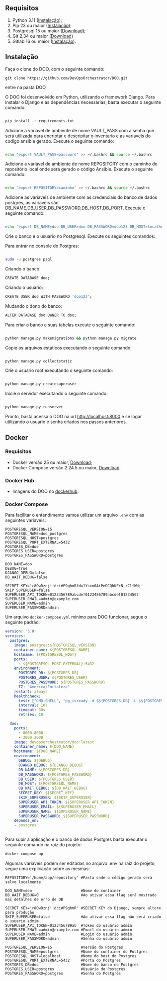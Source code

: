 ## Requisitos

1) Python 3.11 ([Instalação](https://docs.python.org/3/using/index.html));
2) Pip 23 ou maior ([Instalação](https://pip.pypa.io/en/stable/installation/));
3) Postgresql 15 ou maior ([Download](https://www.postgresql.org/download/));
4) Git 2.34 ou maior ([Download](https://git-scm.com/downloads))
5) Gitlab 16 ou maior ([Instalação](https://about.gitlab.com/install/)).

## Instalação
Faça o clone do DOO, com o seguinte comando:

```shel
git clone https://github.com/DevOpsOrchestrator/DOO.git
```
entre na pasta DOO,

O DOO foi desenvolvido em Python, utilizando o framework Django. Para instalar o Django e as dependências necessárias, basta executar o seguinte comando:

```bash

pip install -r requirements.txt

```
Adicione a variavel de ambiente de nome VAULT_PASS com a senha que será utilizada para encriptar e descripitar o inventario e as variaveis do codigo ansible gerado. 
Execute o seguinte comando:

```bash

echo "export VAULT_PASS=password" >> ~/.bashrc && source ~/.bashrc

```
Adicione a variável de ambiente de nome REPOSITORY com o caminho do repositório local onde será gerado o código Ansible. Execute o seguinte comando:

```bash

echo "export REPOSITORY=caminho" >> ~/.bashrc && source ~/.bashrc

```

Adicione as variaveis de ambiente com as credenciais do banco de dados postgres, as variaveis são DB_NAME,DB_USER,DB_PASSWORD,DB_HOST,DB_PORT. Execute o seguinte comando:

```bash

echo 'export DB_NAME=doo DB_USER=doo DB_PASSWORD=doo123 DB_HOST=localhost DB_PORT=5432' >> ~/.bashrc && source ~/.bashrc
```

Crie o banco e o usuario no Postgresql. Execute os seguintes comandos:

Para entrar no console do Postgres:

```bash

sudo -u postgres psql

```
Criando o banco:
```bash
CREATE DATABASE doo;
```
Criando o usuario:
```bash
CREATE USER doo WITH PASSWORD 'doo123';
```
Mudando o dono do banco:
```bash
ALTER DATABASE doo OWNER TO doo;
```

Para criar o banco e suas tabelas execute o seguinte comando:

```bash

python manage.py makemigrations && python manage.py migrate

```
Copie os arquivos estaticos executando o seguinte comando:

```bash

python manage.py collectstatic

```
Crie o usuario root executando o seguinte comando:

```bash

python manage.py createsuperuser

```
Inicie o servidor executando o seguinte comando:

```bash

python manage.py runserver

```

Pronto, basta acessa o DOO na url [http://localhost:8000](http://localhost:8000) e se logar utilizando o usuario e senha criados nos passos anteriores.


## Docker

### Requisitos
* Docker versão 25 ou maior, [Download](https://docs.docker.com/get-docker/);
* Docker Compose versão 2.24.5 ou maior, [Download](https://docs.docker.com/compose/install/).

### Docker Hub
* Imagens do DOO no [dockerhub](https://hub.docker.com/r/devopsorchestrator/doo/tags).

### Docker Compose
Para facilitar o entendimento vamos utilizar um arquivo `.env` com as seguintes variaveis:
```Dotenv
POSTGRESQL_VERSION=15
POSTGRESQL_NAME=doo_postgres
POSTGRESQL_HOST=postgres
POSTGRESQL_PORT_EXTERNAL=5432
POSTGRES_DB=doo
POSTGRES_USER=postgres
POSTGRES_PASSWORD=postgres

DOO_NAME=doo
DEBUG=true
DJANGO_DEBUG=false
DB_WAIT_DEBUG=false

SECRET_KEY='r8OwDznj!!dci#P9ghmRfdu1Ysxm0AiPeDCQhKE+N_rClfWNj'
SKIP_SUPERUSER=false
SUPERUSER_API_TOKEN=0123456789abcdef0123456789abcdef01234567
SUPERUSER_EMAIL=admin@example.com
SUPERUSER_NAME=admin
SUPERUSER_PASSWORD=admin
```

Um arquivo `docker-compose.yml` minimo para DOO funcionar, segue o seguinte padrão:

```yaml
version: '3.8'
services:
  postgres:
    image: postgres:${POSTGRESQL_VERSION}
    container_name: ${POSTGRESQL_NAME}
    hostname: ${POSTGRESQL_HOST}
    ports:
      - ${POSTGRESQL_PORT_EXTERNAL}:5432
    environment:
      POSTGRES_DB: ${POSTGRES_DB}
      POSTGRES_USER: ${POSTGRES_USER}
      POSTGRES_PASSWORD: ${POSTGRES_PASSWORD}
      TZ: "America/Fortaleza"
    restart: always
    healthcheck:
      test: ["CMD-SHELL", "pg_isready -d $${POSTGRES_DB} -U $${POSTGRES_USER}"]
      interval: 10s
      timeout: 30s
      retries: 10

  doo:
    ports:
      - 8000:8000
      - 3000:3000
    image: devopsorchestrator/doo:latest
    container_name: ${DOO_NAME}
    hostname: ${DOO_NAME}
    environment:
      DEBUG: ${DEBUG}
      DJANGO_DEBUG: ${DJANGO_DEBUG}
      DB_NAME: ${POSTGRES_DB}
      DB_PASSWORD: ${POSTGRES_PASSWORD}
      DB_USER: ${POSTGRES_USER}
      DB_HOST: ${POSTGRESQL_NAME}
      DB_WAIT_DEBUG: ${DB_WAIT_DEBUG}
      SECRET_KEY: ${SECRET_KEY}
      SKIP_SUPERUSER: ${SKIP_SUPERUSER}
      SUPERUSER_API_TOKEN: ${SUPERUSER_API_TOKEN}
      SUPERUSER_EMAIL: ${SUPERUSER_EMAIL}
      SUPERUSER_NAME: ${SUPERUSER_NAME}
      SUPERUSER_PASSWORD: ${SUPERUSER_PASSWORD}
    depends_on:
    - postgres
    
```

Para subir a aplicação e o banco de dados Postgres basta executar o seguinte comando na raiz do projeto:

```bash
docker compose up
```
Algumas variaveis podem ser editadas no arquivo .env na raiz do projeto, segue uma explicação sobre as mesmas:

```Dotenv
REPOSITORY='/home/app/repository' #Pasta onde o código gerado será salvo localmente

DOO_NAME=doo                      #Nome do container
DB_WAIT_DEBUG=0                   #Ao ativar essa flag será mostrado mas detalhes de erro de DB

SECRET_KEY='r8OwDznj!!dci#P9ghmR' #SECRET_KEY do Django, sempre altere para produção
SKIP_SUPERUSER=false              #Ao ativar essa flag não será criado o usuario admim
SUPERUSER_API_TOKEN=0123456789ab  #Token do usuário admin
SUPERUSER_EMAIL=admin@example.com #Email do usuário admin
SUPERUSER_NAME=admin              #Login do usuário admin
SUPERUSER_PASSWORD=admin          #Senha do usuário admin

POSTGRESQL_VERSION=15             #Versão do Postgres
POSTGRESQL_NAME=postgres          #Nome do container do Postgres
POSTGRESQL_HOST=localhost         #Nome do host do Postgres
POSTGRESQL_PORT_EXTERNAL=5432     #Porta do Postgres
POSTGRES_DB=doo                   #Nome do banco no Postgres
POSTGRES_USER=postgres            #Usuário do Postgres
POSTGRES_PASSWORD=postgres        #Senha do Postgres

```